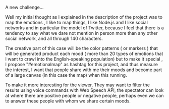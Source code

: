 A new challenge...

Well my initial thought as I explained in the description of the project was to map the emotions , I like to map things, I like Node.js and I like social networks and in particular the model of Twitter, because I feel that there is a tendency to say what we dare not mention in person more than any other social network, and all through 140 characters.

The creative part of this case will be the color patterns ( or markers ) that will be generated product each mood ( more than 20 types of emotions that I want to crawl into the English-speaking population) but to make it special , I propose "#emotionalmap" as hashtag for this project, and thus measure the interest, I want that people share with me their moods and become part of a large canvas (in this case the map) when this running.

To make it more interesting for the viewer, They may want to filter the results using voice commands with Web Speech API, the spectator can look at where there are positive people or negative people, perhaps even we can to answer these people with whom we share certain moods.
